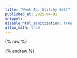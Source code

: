 ```yaml
---
title: "Week 4b: Glitchy Self"
published_at: 2025-04-01
snippet: 
disable_html_sanitization: true
allow_math: true
---
```


<script src="./_scripts/p5.js"></script>

<canvas id="glitch_self_portrait"></canvas>

{% raw  %}
<script type="module">

   const cnv = document.getElementById (`glitch_self_portrait`)
   cnv.width = cnv.parentNode.scrollWidth
   cnv.height = cnv.width * 9 / 16
   cnv.style.backgroundColor = `deeppink`

   const ctx = cnv.getContext (`2d`)

   let img_data

   const draw = i => ctx.drawImage (i, 0, 0, cnv.width, cnv.height)

   const img = new Image ()
   img.onload = () => {
      cnv.height = cnv.width * (img.height / img.width)
      draw (img)
      img_data = cnv.toDataURL ("image/jpeg")
      add_glitch ()
   }
   img.src = `/240405/pfp_glasses.jpg`

   const rand_int = max => Math.floor (Math.random () * max)

   const glitchify = (data, chunk_max, repeats) => {
      const chunk_size = rand_int (chunk_max / 4) * 4
      const i = rand_int (data.length - 24 - chunk_size) + 24
      const front = data.slice (0, i)
      const back = data.slice (i + chunk_size, data.length)
      const result = front + back
      return repeats == 0 ? result : glitchify (result, chunk_max, repeats - 1)
   }

   const glitch_arr = []

   const add_glitch = () => {
      const i = new Image ()
      i.onload = () => {
         glitch_arr.push (i)
         if (glitch_arr.length < 12) add_glitch ()
         else draw_frame ()
      }
      i.src = glitchify (img_data, 96, 6)
   }

   let is_glitching = false
   let glitch_i = 0

   const draw_frame = () => {
      if (is_glitching) draw (glitch_arr[glitch_i])
      else draw (img)

      const prob = is_glitching ? 0.05 : 0.02
      if (Math.random () < prob) {
         glitch_i = rand_int (glitch_arr.length)
         is_glitching = !is_glitching
      }

      requestAnimationFrame (draw_frame)
   }

</script>
{% endraw %}